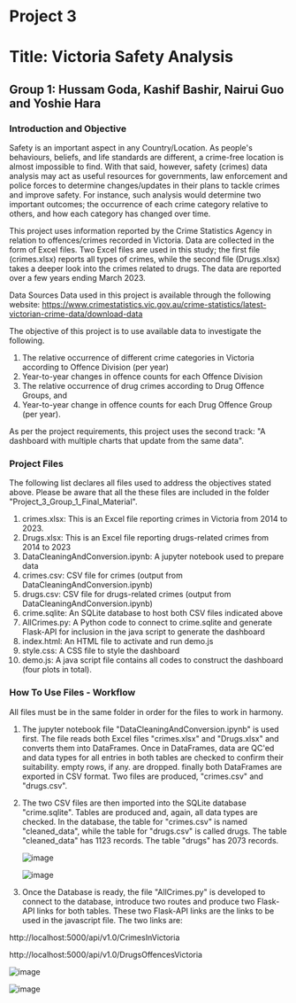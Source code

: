 # **Project 3**
# **Title: Victoria Safety Analysis**

## **Group 1: Hussam Goda, Kashif Bashir, Nairui Guo and Yoshie Hara**


### **Introduction and Objective**
Safety is an important aspect in any Country/Location. As people's behaviours, beliefs, and life standards are different, a crime-free location is almost impossible to find. With that said, however, safety (crimes) data analysis may act as useful resources for governments, law enforcement and police forces to determine changes/updates in their plans to tackle crimes and improve safety. For instance, such analysis would determine two important outcomes; the occurrence of each crime category relative to others, and how each category has changed over time.

This project uses information reported by the Crime Statistics Agency in relation to offences/crimes recorded in Victoria. Data are collected in the form of Excel files. Two Excel files are used in this study; the first file (crimes.xlsx) reports all types of crimes, while the second file (Drugs.xlsx) takes a deeper look into the crimes related to drugs. The data are reported over a few years ending March 2023.

Data Sources Data used in this project is available through the following website: https://www.crimestatistics.vic.gov.au/crime-statistics/latest-victorian-crime-data/download-data 

The objective of this project is to use available data to investigate the following. 
1. The relative occurrence of different crime categories in Victoria according to Offence Division (per year)
2. Year-to-year changes in offence counts for each Offence Division
3. The relative occurrence of drug crimes according to Drug Offence Groups, and
4. Year-to-year change in offence counts for each Drug Offence Group (per year).

As per the project requirements, this project uses the second track: "A dashboard with multiple charts that update from the same data".


### **Project Files**
The following list declares all files used to address the objectives stated above. Please be aware that all the these files are included in the folder "Project_3_Group_1_Final_Material".

1. crimes.xlsx: This is an Excel file reporting crimes in Victoria from 2014 to 2023. 
2. Drugs.xlsx: This is an Excel file reporting drugs-related crimes from 2014 to 2023
3. DataCleaningAndConversion.ipynb: A jupyter notebook used to prepare data 
4. crimes.csv: CSV file for crimes (output from DataCleaningAndConversion.ipynb) 
5. drugs.csv: CSV file for drugs-related crimes (output from DataCleaningAndConversion.ipynb) 
6. crime.sqlite: An SQLite database to host both CSV files indicated above
7. AllCrimes.py: A Python code to connect to crime.sqlite and generate Flask-API for inclusion in the java script to generate the dashboard 
8. index.html: An HTML file to activate and run demo.js
9. style.css: A CSS file to style the dashboard
10. demo.js: A java script file contains all codes to construct the dashboard (four plots in total).


### **How To Use Files - Workflow**
All files must be in the same folder in order for the files to work in harmony. 
1. The jupyter notebook file "DataCleaningAndConversion.ipynb" is used first. The file reads both Excel files "crimes.xlsx" and "Drugs.xlsx" and converts them into DataFrames. Once in DataFrames, data are QC'ed and data types for all entries in both tables are checked to confirm their suitability. empty rows, if any. are dropped. finally both DataFrames are exported in CSV format. Two files are produced, "crimes.csv" and "drugs.csv". 
2. The two CSV  files are then imported into the SQLite database "crime.sqlite". Tables are produced and, again, all data types are checked. In the database, the table for "crimes.csv" is named "cleaned_data", while the table for "drugs.csv" is called drugs. The table "cleaned_data" has 1123 records. The table "drugs" has 2073 records.

   
   ![image](https://github.com/YoshieHara/Project3-Group1/assets/134576485/3e44167f-24d2-4879-987d-310b319322b0)
   

   ![image](https://github.com/YoshieHara/Project3-Group1/assets/134576485/d96455af-01aa-40f8-9726-18d7384b24ac)

 
4. Once the Database is ready, the file "AllCrimes.py" is developed to connect to the database, introduce two routes and produce two Flask-API links for both tables. These two Flask-API links are the links to be used in the javascript file. The two links are:
  
  http://localhost:5000/api/v1.0/CrimesInVictoria
  
  http://localhost:5000/api/v1.0/DrugsOffencesVictoria

  
![image](https://github.com/YoshieHara/Project3-Group1/assets/134576485/a16c82e0-d233-4d5f-90ee-c7fb52930548)


![image](https://github.com/YoshieHara/Project3-Group1/assets/134576485/a7e26f55-0191-4202-a516-3530d370e4b0)



    
